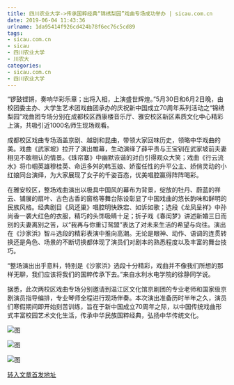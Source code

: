 ```yaml
---
title: 四川农业大学->传承国粹经典“锦绣梨园”戏曲专场成功举办 | sicau.com.cn
date: 2019-06-04 11:43:36
urlname: 1da95414f926cd424b78f6ec76c5cd89
tags: 
- sicau.com.cn
- sicau
- 四川农业大学
- 川农大
categories:
- sicau.com.cn
- 四川农业大学
---
```



“锣鼓铿锵，奏响华彩乐章；出将入相，上演盛世辉煌。”5月30日和6月2日晚，由校团委主办、大学生艺术团戏曲团承办的庆祝新中国成立70周年系列活动之“锦绣梨园”戏曲团专场分别在成都校区西康楼音乐厅、雅安校区新区素质文化中心精彩上演，共吸引近1000名师生现场观看。

成都校区戏曲专场涵盖京剧、越剧和昆曲，带领大家回味历史，领略中华戏曲的美。戏曲《武家坡》拉开了演出帷幕，生动演绎了薛平贵与王宝钏在武家坡前夫妻相见不敢相认的情景。《珠帘寨》中幽默诙谐的对白引得观众大笑；戏曲《行云流水》将巾帼英雄穆桂英、命运多舛的韩玉娘、娇蛮任性的升平公主、娇俏灵动的小红娘同台演绎，为大家展现了女子的千姿百态，优美唱腔赢得阵阵喝彩。

在雅安校区，整场戏曲演出以极具中国风的幕布为背景，绽放的牡丹、蔚蓝的祥云、铺展的扇叶、古色古香的窗格等舞台陈设彰显了中国戏曲的悠长韵味和鲜明的民族风格。经典剧目《凤还巢》唱腔明快跌宕、如诉如歌；选段《龙凤呈祥》中孙尚香一袭大红色的衣服，精巧的头饰吸睛十足；折子戏《春闺梦》讲述新婚三日而别的夫妻离别之苦，以“我再与你重订鸳盟”表达了对未来生活的希望与向往。演出在《沙家浜》智斗选段的精彩表演中推向高潮。无论是眼神、动作、语调的连贯转换还是角色、场景的不断切换都体现了演员们对剧本的熟悉程度以及丰富的舞台技巧。

“整场演出出乎意料，特别是《沙家浜》选段十分精彩，戏曲并不像我们所想的那样无聊，我们应该将我们的国粹传承下去。”来自水利水电学院的徐静同学说。

据悉，此次两校区戏曲专场分别邀请到温江区文化馆京剧团的专业老师和国家级京剧演员指导编排，专业琴师全程进行现场伴奏。本次演出准备历时半年之久，演员们寒假期间即开始刻苦训练，旨在于新中国成立70周年之际，以中国传统戏曲形式丰富校园艺术文化生活，传承中华民族国粹经典，弘扬中华传统文化。



![图](https://news.sicau.edu.cn/__local/0/B1/A2/E0D426FB32935832D6F640F283E_501D12A3_16A78.jpg)

![图](https://news.sicau.edu.cn/__local/D/B8/6B/15A27AC095E3C9AE46E18C4BF8D_7591F778_14B09.jpg)

![图](https://news.sicau.edu.cn/__local/2/FC/ED/E02B3C3562A66A3BE67A38943C3_7291F153_1A69D.jpg)

[转入文章首发地址](https://news.sicau.edu.cn/info/1078/51891.htm)
